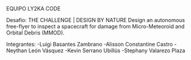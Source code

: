 EQUIPO LY2KA CODE

Desafio:
THE CHALLENGE | DESIGN BY NATURE
Design an autonomous free-flyer to inspect a spacecraft for damage from Micro-Meteoroid and Orbital Debris (MMOD).

Integrantes:
-Luigi Basantes Zambrano
-Alisson Constantine Castro
-Neythan León Vásquez
-Kevin Serrano Ubillús
-Stephany Valarezo Plaza

